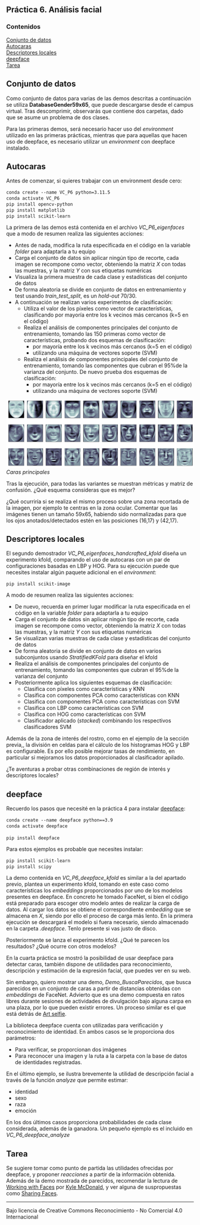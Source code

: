## Práctica 6. Análisis facial

### Contenidos

[Conjunto de datos](#conjunto-de-datos)  
[Autocaras](#autocaras)  
[Descriptores locales](#descriptores-locales)  
[deepface](#deepface)  
[Tarea](#tarea)


## Conjunto de datos

Como conjunto de datos para varias de las demos descritas a continuación se utiliza **DatabaseGender59x65**, que puede descargarse desde el campus virtual. Tras descomprimir, observarás que contiene dos
carpetas, dado que se asume un problema de dos clases.

Para las primeras demos, será necesario hacer uso del *environment* utilizado en las primeras prácticas, mientras que para aquellas que hacen uso de deepface, es necesario utilizar un *environment* con deepface instalado.


## Autocaras

Antes de comenzar, si quieres trabajar con un environment desde cero:

```
conda create --name VC_P6 python=3.11.5
conda activate VC_P6
pip install opencv-python
pip install matplotlib
pip install scikit-learn
```

La primera de las demos está contenida en el archivo *VC_P6_eigenfaces* que a modo de resumen realiza las siguientes acciones:

- Antes de nada, modifica la ruta especificada en el código en la variable *folder* para adaptarla a tu equipo
- Carga el conjunto de datos sin aplicar ningún tipo de recorte, cada imagen se recompone como vector, obteniendo la matriz *X* con todas las muestras, y la matriz *Y* con sus etiquetas numéricas
- Visualiza la primera muestra de cada clase y estadísticas del conjunto de datos
- De forma aleatoria se divide en conjunto de datos en entrenamiento y test usando *train_test_split*, es un *hold-out* 70/30.
- A continuación se realizan varios experimentos de clasificación:
  - Utiliza el valor de los píxeles como vector de características, clasificando por mayoría entre los k vecinos más cercanos (k=5 en el código)
  - Realiza el análisis de componentes principales del conjunto de entrenamiento, tomando las 150 primeras como vector de características, probando dos esquemas de clasificación:
    - por mayoría entre los k vecinos más cercanos (k=5 en el código)
    - utilizando una máquina de vectores soporte (SVM)
  - Realiza el análisis de componentes principales del conjunto de entrenamiento, tomando las componentes que cubran el 95%de la varianza del conjunto. De nuevo prueba dos esquemas de clasificación:
    - por mayoría entre los k vecinos más cercanos (k=5 en el código)
    - utilizando una máquina de vectores soporte (SVM)


![PCA](images/pca.png)  
*Caras principales*

Tras la ejecución, para todas las variantes se muestran métricas y matriz de confusión. ¿Qué esquema consideras que es mejor?

¿Qué ocurriría si se realiza el mismo proceso sobre una zona recortada de la imagen, por ejemplo te centras en la zona ocular. Comentar que las imágenes tienen un tamaño 59x65, habiendo sido normalizadas para que los ojos anotados/detectados estén en las posiciones (16,17) y (42,17).


## Descriptores locales

El segundo demostrador *VC_P6_eigenfaces_handcrafted_kfold* diseña un experimento kfold, comparando el uso de autocaras con un par de configuraciones basadas en LBP y HOG. Para su ejecución puede que necesites instalar algún paquete adicional en el *environment*:

```
pip install scikit-image
```

A modo de resumen realiza las siguientes acciones:

- De nuevo, recuerda en primer lugar modificar la ruta especificada en el código en la variable *folder* para adaptarla a tu equipo
- Carga el conjunto de datos sin aplicar ningún tipo de recorte, cada imagen se recompone como vector, obteniendo la matriz *X* con todas las muestras, y la matriz *Y* con sus etiquetas numéricas
- Se visualizan varias muestras de cada clase y estadísticas del conjunto de datos
- De forma aleatoria se divide en conjunto de datos en varios subconjuntos usando *StratifiedKFold* para diseñar el kfold
- Realiza el análisis de componentes principales del conjunto de entrenamiento, tomando las componentes que cubran el 95%de la varianza del conjunto
- Posteriormente aplica los siguientes esquemas de clasificación:
  - Clasifica con píxeles como características y KNN
  - Clasifica con componentes PCA como características con KNN
  - Clasifica con componentes PCA como características con SVM
  - Clasifica con LBP como características con SVM
  - Clasifica con HOG como características con SVM
  - Clasificador aplicado (*stacked*) combinando los respectivos clasificadores SVM

Además de la zona de interés del rostro, como en el ejemplo de la sección previa,, la división en celdas para el cálculo de los histogramas HOG y LBP es configurable. Es por ello posible mejorar tasas de rendimiento, en particular si mejoramos los datos proporcionados al clasificador apilado.

¿Te aventuras a probar otras combinaciones de región de interés y descriptores locales?


## deepface

Recuerdo los pasos que necesité en la práctica 4 para instalar [deepface](https://github.com/serengil/deepface):

```
conda create --name deepface python==3.9
conda activate deepface

pip install deepface
```

Para estos ejemplos es probable que necesites instalar:

```
pip install scikit-learn
pip install scipy
```

La demo contenida en *VC_P6_deepface_kfold* es similar a la del apartado previo, plantea un experimento kfold, tomando en este caso como características los *embeddings* proporcionados por uno de los modelos presentes en deepface. En concreto he tomado FaceNet, si bien el código está preparado para escoger otro modelo antes de realizar la carga de datos. Al cargar los datos se obtiene el correspondiente *embedding* que se almacena en *X*, siendo por ello el proceso de carga más lento. En la primera ejecución se descargará el modelo si fuera necesario, siendo almacenado en la carpeta *.deepface*. Tenlo presente si vas justo de disco.

Posteriormente se lanza el experimento kfold. ¿Qué te parecen los resultados?
¿Qué ocurre con otros modelos?

En la cuarta práctica se mostró la posibilidad de usar deepface para detectar caras, también dispone de utilidades para reconocimiento, descripción y estimación de la expresión facial, que puedes ver en su web.

Sin embargo, quiero mostrar una demo, *Demo_BuscaParecidos*,  que busca parecidos en un conjunto de caras a partir de distancias obtenidas con *embeddings* de FaceNet. Advierto que es una demo compuesta en ratos libres durante sesiones de actividades de divulgación bajo alguna carpa en una plaza, por lo que pueden existir errores.
Un proceso similar es el que está detrás de [Art selfie](https://artsandculture.google.com/camera/selfie).

La biblioteca deepface cuenta con utilizadas para verificación y reconocimiento de identidad. En ambos casos se le proporciona dos parámetros:

- Para verificar, se proporcionan dos imágenes
- Para reconocer una imagen y la ruta  a la carpeta con la base de datos de identidades registradas.

En el último ejemplo, se ilustra brevemente la utilidad de descripción facial a través de la función *analyze* que permite estimar:

- identidad
- sexo
- raza
- emoción

En los dos últimos casos proporciona probabilidades de cada clase considerada, además de la ganadora. Un pequeño ejemplo es el incluido en *VC_P6_deepface_analyze*


## Tarea

Se sugiere tomar como punto de partida las utilidades ofrecidas por deepface, y proponer *reacciones* a partir de la información obtenida. Además de la demo mostrada de parecidos,
recomendar la lectura de [Working with Faces](https://kcimc.medium.com/working-with-faces-e63a86391a93) por [Kyle McDonald](https://kylemcdonald.net), y ver alguna de suspropuestas como [Sharing Faces](https://vimeo.com/96549043).


***
Bajo licencia de Creative Commons Reconocimiento - No Comercial 4.0 Internacional
